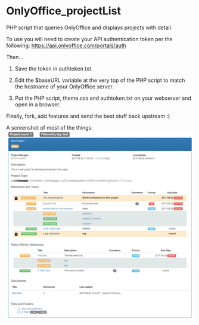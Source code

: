 # OnlyOffice_projectList
PHP script that queries OnlyOffice and displays projects with detail.

To use you will need to create your API authentication token per the following:
https://api.onlyoffice.com/portals/auth

Then...

1. Save the token in authtoken.txt.

2. Edit the $baseURL variable at the very top of the PHP script to match the hostname of your
OnlyOffice server.

3. Put the PHP script, theme.css and authtoken.txt on your webserver and open in a browser.

Finally, fork, add features and send the best stuff back upstream :)

A screenshot of most of the things:
![alt text](https://raw.githubusercontent.com/spcampbell/OnlyOffice_projectList/master/screenshot.PNG "Screenshot")
